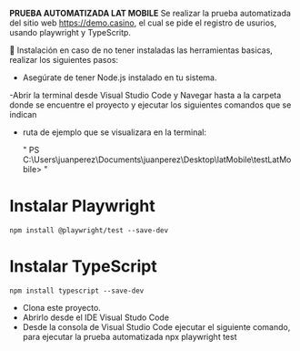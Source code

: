 **PRUEBA AUTOMATIZADA LAT MOBILE**
Se realizar la prueba automatizada del sitio web https://demo.casino, el cual se pide el registro de usurios, usando playwright y TypeScritp.

🚀 Instalación
en caso de no tener instaladas las herramientas basicas, realizar los siguientes pasos:
- Asegúrate de tener Node.js instalado en tu sistema.

-Abrir la terminal desde Visual Studio Code y Navegar hasta a la carpeta donde se encuentre el proyecto y ejecutar los siguientes comandos que se indican
   * ruta de ejemplo que se visualizara en la terminal:
     
     " PS C:\Users\juanperez\Documents\juanperez\Desktop\latMobile\testLatMobile> "
# Instalar Playwright
    npm install @playwright/test --save-dev

# Instalar TypeScript
    npm install typescript --save-dev
      
- Clona este proyecto.
- Abrirlo desde el IDE Visual Studo Code
- Desde la consola de Visual Studio Code ejecutar el siguiente comando, para ejecutar la prueba automatizada
    npx playwright test

    
